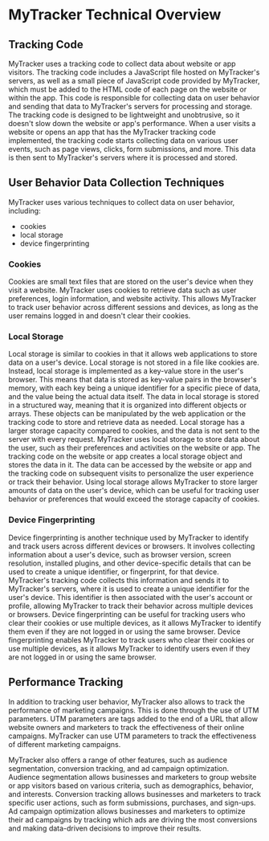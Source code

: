 # MyTracker Technical Overview

## Tracking Code

MyTracker uses a tracking code to collect data about website or app visitors. The tracking code includes a JavaScript file hosted on MyTracker's servers, as well as 
a small piece of JavaScript code provided by MyTracker, which must be added to the HTML code of each page on the website or within the app. This code is responsible 
for collecting data on user behavior and sending  that data to MyTracker's servers for processing and storage. The tracking code is designed to be lightweight and 
unobtrusive, so it doesn't slow down the website or app's performance. When a user visits a website or opens an app that has the MyTracker tracking code implemented, 
the tracking code starts collecting data on various user events, such as page views, clicks, form submissions, and more. This data is then sent to MyTracker's servers 
where it is processed and stored.

## User Behavior Data Collection Techniques

MyTracker uses various techniques to collect data on user behavior, including:
- cookies
- local storage
- device fingerprinting

### Cookies

Cookies are small text files that are stored on the user's device when they visit a website. MyTracker uses cookies to retrieve data such as user preferences, login 
information, and website activity. This allows MyTracker to track user behavior across different sessions and devices, as long as the user remains logged in and doesn't 
clear their cookies.

### Local Storage

Local storage is similar to cookies in that it allows web applications to store data on a user's device. Local storage is not stored in a file like cookies are. 
Instead, local storage is implemented as a key-value store in the user's browser. This means that data is stored as key-value pairs in the browser's memory, with each 
key being a unique identifier for a specific piece of data, and the value being the actual data itself. The data in local storage is stored in a structured way, meaning 
that it is organized into different objects or arrays. These objects can be manipulated by the web application or the tracking code to store and retrieve data as needed. 
Local storage has a larger storage capacity compared to cookies, and the data is not sent to the server with every request. MyTracker uses local storage to store data 
about the user, such as their preferences and activities on the website or app. The tracking code on the website or app creates a local storage object and stores 
the data in it. The data can be accessed by the website or app and the tracking code on subsequent visits to personalize the user experience or track their behavior. 
Using local storage allows MyTracker to store larger amounts of data on the user's device, which can be useful for tracking user behavior or preferences that would 
exceed the storage capacity of cookies.

### Device Fingerprinting

Device fingerprinting is another technique used by MyTracker to identify and track users across different devices or browsers. It involves collecting information about 
a user's device, such as browser version, screen resolution, installed plugins, and other device-specific details that can be used to create a unique identifier, 
or fingerprint, for that device. MyTracker's tracking code collects this information and sends it to MyTracker's servers, where it is used to create a unique 
identifier for the user's device. This identifier is then associated with the user's account or profile, allowing MyTracker to track their behavior across multiple 
devices or browsers. Device fingerprinting can be useful for tracking users who clear their cookies or use multiple devices, as it allows MyTracker to identify them 
even if they are not logged in or using the same browser. Device fingerprinting enables MyTracker to track users who clear their cookies or use multiple devices, 
as it allows MyTracker to identify users even if they are not logged in or using the same browser. 

## Performance Tracking

In addition to tracking user behavior, MyTracker also allows to track the performance of marketing campaigns. This is done through the use of UTM parameters. 
UTM parameters are tags added to the end of a URL that allow website owners and marketers to track the effectiveness of their online campaigns. MyTracker can use 
UTM parameters to track the effectiveness of different marketing campaigns.

MyTracker also offers a range of other features, such as audience segmentation, conversion tracking, and ad campaign optimization. Audience segmentation allows 
businesses and marketers to group website or app visitors based on various criteria, such as demographics, behavior, and interests. Conversion tracking allows 
businesses and marketers to track specific user actions, such as form submissions, purchases, and sign-ups. Ad campaign optimization allows businesses and marketers 
to optimize their ad campaigns by tracking which ads are driving the most conversions and making data-driven decisions to improve their results.
